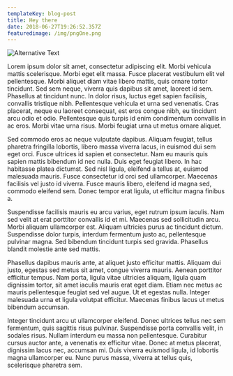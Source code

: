 ```yaml
---
templateKey: blog-post
title: Hey there
date: 2018-06-27T19:26:52.357Z
featuredimage: /img/pngOne.png
---
```



![Alternative Text](/img/amalgam.png "Title")

Lorem ipsum dolor sit amet, consectetur adipiscing elit. Morbi vehicula mattis scelerisque. Morbi eget elit massa. Fusce placerat vestibulum elit vel pellentesque. Morbi aliquet diam vitae libero mattis, quis ornare tortor tincidunt. Sed sem neque, viverra quis dapibus sit amet, laoreet id sem. Phasellus at tincidunt nunc. In dolor risus, luctus eget sapien facilisis, convallis tristique nibh. Pellentesque vehicula et urna sed venenatis. Cras placerat, neque eu laoreet consequat, est eros congue nibh, eu tincidunt arcu odio et odio. Pellentesque quis turpis id enim condimentum convallis in ac eros. Morbi vitae urna risus. Morbi feugiat urna ut metus ornare aliquet.

Sed commodo eros ac neque vulputate dapibus. Aliquam feugiat, tellus pharetra fringilla lobortis, libero massa viverra lacus, in euismod dui sem eget orci. Fusce ultrices id sapien et consectetur. Nam eu mauris quis sapien mattis bibendum id nec nulla. Duis eget feugiat libero. In hac habitasse platea dictumst. Sed nisl ligula, eleifend a tellus at, euismod malesuada mauris. Fusce consectetur id orci sed ullamcorper. Maecenas facilisis vel justo id viverra. Fusce mauris libero, eleifend id magna sed, commodo eleifend sem. Donec tempor erat ligula, ut efficitur magna finibus a.

Suspendisse facilisis mauris eu arcu varius, eget rutrum ipsum iaculis. Nam sed velit at erat porttitor convallis id et mi. Maecenas sed sollicitudin arcu. Morbi aliquam ullamcorper est. Aliquam ultricies purus ac tincidunt dictum. Suspendisse dolor turpis, interdum fermentum justo ac, pellentesque pulvinar magna. Sed bibendum tincidunt turpis sed gravida. Phasellus blandit molestie ante sed mattis.

Phasellus dapibus mauris ante, at aliquet justo efficitur mattis. Aliquam dui justo, egestas sed metus sit amet, congue viverra mauris. Aenean porttitor efficitur tempus. Nam porta, ligula vitae ultricies aliquam, ligula quam dignissim tortor, sit amet iaculis mauris erat eget diam. Etiam nec metus ac mauris pellentesque feugiat sed vel augue. Ut et egestas nulla. Integer malesuada urna et ligula volutpat efficitur. Maecenas finibus lacus ut metus bibendum accumsan.

Integer tincidunt arcu ut ullamcorper eleifend. Donec ultrices tellus nec sem fermentum, quis sagittis risus pulvinar. Suspendisse porta convallis velit, in sodales risus. Nullam interdum eu massa non pellentesque. Curabitur cursus auctor ante, a venenatis ex efficitur vitae. Donec at metus placerat, dignissim lacus nec, accumsan mi. Duis viverra euismod ligula, id lobortis magna ullamcorper eu. Nunc purus massa, viverra at tellus quis, scelerisque pharetra sem.
